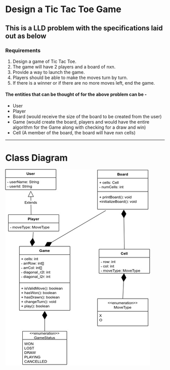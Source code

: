 # Design a Tic Tac Toe Game

## This is a LLD problem with the specifications laid out as below

### Requirements

1. Design a game of Tic Tac Toe.
2. The game will have 2 players and a board of nxn.
3. Provide a way to launch the game.
4. Players should be able to make the moves turn by turn.
5. If there is a winner or if there are no more moves left, end the game.

#### The entities that can be thought of for the above problem can be -

- User
- Player
- Board (would receive the size of the board to be created from the user)
- Game (would create the board, players and would have the entire algorithm for the Game along with checking for a draw and win)
- Cell (A member of the board, the board will have nxn cells)

---
# Class Diagram
![Alt text](./TicTacToe_ClassDiagram_Updated.jpg?raw=true "Class Diagram")